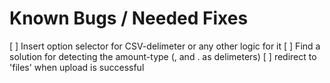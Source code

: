 # Known Bugs / Needed Fixes
[ ] Insert option selector for CSV-delimeter or any other logic for it
[ ] Find a solution for detecting the amount-type (, and . as delimeters)
[ ] redirect to 'files' when upload is successful
